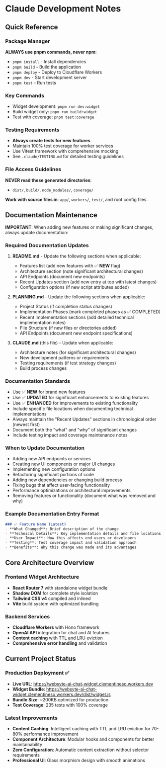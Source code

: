 # Claude Development Notes

## Quick Reference

### Package Manager
**ALWAYS use pnpm commands, never npm**:
- `pnpm install` - Install dependencies
- `pnpm build` - Build the application
- `pnpm deploy` - Deploy to Cloudflare Workers
- `pnpm dev` - Start development server
- `pnpm test` - Run tests

### Key Commands
- Widget development: `pnpm run dev:widget`
- Build widget only: `pnpm run build:widget`
- Test with coverage: `pnpm test:coverage`

### Testing Requirements
- **Always create tests for new features**
- Maintain 100% test coverage for worker services
- Use Vitest framework with comprehensive mocking
- See `.claude/TESTING.md` for detailed testing guidelines

### File Access Guidelines
**NEVER read these generated directories**:
- `dist/`, `build/`, `node_modules/`, `coverage/`

**Work with source files in**: `app/`, `workers/`, `test/`, and root config files.

## Documentation Maintenance
**IMPORTANT**: When adding new features or making significant changes, always update documentation:

### Required Documentation Updates
1. **README.md** - Update the following sections when applicable:
   - Features list (add new features with ✅ **NEW** flag)
   - Architecture section (note significant architectural changes)
   - API Endpoints (document new endpoints)
   - Recent Updates section (add new entry at top with latest changes)
   - Configuration options (if new script attributes added)

2. **PLANNING.md** - Update the following sections when applicable:
   - Project Status (if completion status changes)
   - Implementation Phases (mark completed phases as ✅ COMPLETED)
   - Recent Implementation sections (add detailed technical implementation notes)
   - File Structure (if new files or directories added)
   - API Endpoints (document new endpoint specifications)

3. **CLAUDE.md** (this file) - Update when applicable:
   - Architecture notes (for significant architectural changes)
   - New development patterns or requirements
   - Testing requirements (if test strategy changes)
   - Build process changes

### Documentation Standards
- Use ✅ **NEW** for brand new features
- Use ✅ **UPDATED** for significant enhancements to existing features  
- Use ✅ **ENHANCED** for improvements to existing functionality
- Include specific file locations when documenting technical implementations
- Always maintain the "Recent Updates" sections in chronological order (newest first)
- Document both the "what" and "why" of significant changes
- Include testing impact and coverage maintenance notes

### When to Update Documentation
- Adding new API endpoints or services
- Creating new UI components or major UI changes
- Implementing new configuration options
- Refactoring significant portions of code
- Adding new dependencies or changing build process
- Fixing bugs that affect user-facing functionality
- Performance optimizations or architectural improvements
- Removing features or functionality (document what was removed and why)

### Example Documentation Entry Format
```markdown
### ✅ Feature Name (Latest)
- **What Changed**: Brief description of the change
- **Technical Details**: Key implementation details and file locations
- **User Impact**: How this affects end users or developers
- **Testing**: Test coverage impact and validation approach
- **Benefits**: Why this change was made and its advantages
```

## Core Architecture Overview

### Frontend Widget Architecture
- **React Router 7** with standalone widget bundle
- **Shadow DOM** for complete style isolation
- **Tailwind CSS v4** compiled and inlined
- **Vite** build system with optimized bundling

### Backend Services
- **Cloudflare Workers** with Hono framework
- **OpenAI API** integration for chat and AI features
- **Content caching** with TTL and LRU eviction
- **Comprehensive error handling** and validation

## Current Project Status

### Production Deployment ✅
- **Live URL**: https://websyte-ai-chat-widget.clementineso.workers.dev
- **Widget Bundle**: https://websyte-ai-chat-widget.clementineso.workers.dev/dist/widget.js
- **Bundle Size**: ~200KB optimized for production
- **Test Coverage**: 235 tests with 100% coverage

### Latest Improvements
- **Content Caching**: Intelligent caching with TTL and LRU eviction for 70-80% performance improvement
- **Component Architecture**: Modular hooks and components for better maintainability
- **Zero Configuration**: Automatic content extraction without selector requirements
- **Professional UI**: Glass morphism design with smooth animations

